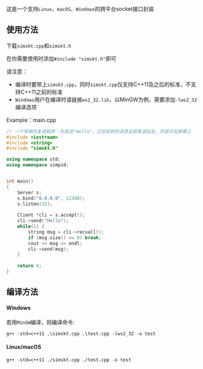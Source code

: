 这是一个支持`Linux`、`macOS`、`Windows`的跨平台socket接口封装

## 使用方法

下载`simskt.cpp`和`simskt.h`

在你需要使用时添加`#include "simskt.h"`即可

请注意：
- 编译时要带上`simskt.cpp`，同时`simskt.cpp`仅支持C++11及之后的标准，不支持C++11之前的标准
- `Windows`用户在编译时请链接`ws2_32.lib`，以MinGW为例，需要添加`-lws2_32`编译选项


Example：main.cpp

```cpp
// 一个简单的复读程序：先发送"Hello"，之后收到的消息全部发送回去，并显示在屏幕上
#include <iostream>
#include <string>
#include "simskt.h"

using namespace std;
using namespace simpid;


int main()
{
    Server s;
    s.bind("0.0.0.0", 12348);
    s.listen(32);
    
    Client *cli = s.accept();
    cli->send("Hello");
    while(1) {
        string msg = cli->recvall();
        if (msg.size() == 0) break;
        cout << msg << endl;
        cli->send(msg);
    }
    
    return 0;
}
```

## 编译方法

#### Windows
若用`MinGW`编译，则编译命令:
```
g++ -std=c++11 .\simskt.cpp .\test.cpp -lws2_32 -o test
```

#### Linux/macOS
```
g++ -std=c++11 ./simskt.cpp ./test.cpp -o test
```

